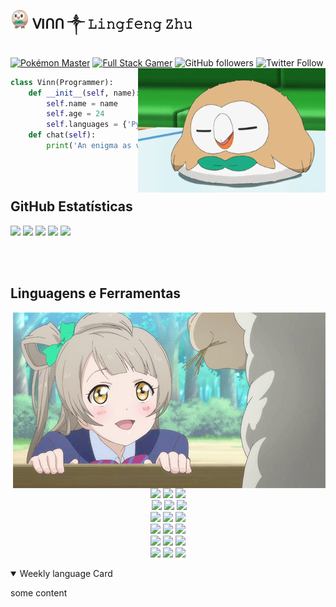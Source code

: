 ## <img width="30" alt="Rowlet" src="https://github.com/LingfengZhu/LingfengZhu/blob/main/Rowlet.png"> ᐯIᑎᑎ ༒ 𝙻𝚒𝚗𝚐𝚏𝚎𝚗𝚐 𝚉𝚑𝚞 
[![Pokémon Master](https://img.shields.io/badge/-Pokémon_Master-f8d030)](https://wiki.52poke.com/wiki/rowlet)
[![Full Stack Gamer](https://img.shields.io/badge/-Full_stack_gamer-78c850)](https://steamcommunity.com/profiles/76561198287235741/)
<img alt="GitHub followers" src="https://img.shields.io/github/followers/LingfengZhu?style=social" /> 
<img alt="Twitter Follow" src="https://img.shields.io/twitter/follow/Vinn85171873?style=social"></a>
<img align="right" width="300" src="https://github.com/LingfengZhu/LingfengZhu/blob/main/rowlet.gif" />

```Python
class Vinn(Programmer):
    def __init__(self, name):
        self.name = name
        self.age = 24
        self.languages = {'Python', 'R', 'Java', 'C++'}
    def chat(self):
        print('An enigma as vexing as life itself.')
```

<br /><br />

## **GitHub Estatísticas**
![](https://github-profile-summary-cards.vercel.app/api/cards/profile-details?username=LingfengZhu&theme=monokai)
![](https://github-profile-summary-cards.vercel.app/api/cards/repos-per-language?username=LingfengZhu&theme=monokai)
![](https://github-profile-summary-cards.vercel.app/api/cards/most-commit-language?username=LingfengZhu&theme=monokai)
![](https://github-profile-summary-cards.vercel.app/api/cards/stats?username=LingfengZhu&theme=monokai)
![](https://github-profile-summary-cards.vercel.app/api/cards/productive-time?username=LingfengZhu&theme=monokai)

<br /><br />

## **Linguagens e Ferramentas**  
<p>
<img src="https://github.com/LingfengZhu/LingfengZhu/blob/main/kotori2.gif" align="right">
</div>
<div>

<div>
<p align="center">
  <img
    src="https://img.shields.io/badge/Python-FFD43B?style=for-the-badge&logo=python&logoColor=darkgreen"
  />
  <img
    src="https://img.shields.io/badge/TypeScript-007ACC?style=for-the-badge&logo=typescript&logoColor=white"
  />
  <img
    src="https://img.shields.io/badge/JavaScript-F7DF1E?style=for-the-badge&logo=javascript&logoColor=black"
  /><br />
   <img
    src="https://img.shields.io/badge/node.js%20-%2343853D.svg?&style=for-the-badge&logo=node.js&logoColor=white"
  />
  <img
    src="https://img.shields.io/badge/C%23-239120?style=for-the-badge&logo=c-sharp&logoColor=white"
  />
  <img
    src="https://img.shields.io/badge/C%2B%2B-00599C?style=for-the-badge&logo=c%2B%2B&logoColor=white"
  /><br />
  <img
    src="https://img.shields.io/badge/HTML5-E34F26?style=for-the-badge&logo=html5&logoColor=white"
  />
  <img
    src="https://img.shields.io/badge/TensorFlow-FF6F00?style=for-the-badge&logo=TensorFlow&logoColor=white"
  />
  <img
    src="https://img.shields.io/badge/Keras-D00000?style=for-the-badge&logo=Keras&logoColor=white"
  /><br />
  <img
    src="https://img.shields.io/badge/Java-ED8B00?style=for-the-badge&logo=java&logoColor=white"
  />
  <img
    src="https://img.shields.io/badge/Haskell-5D4F85?style=for-the-badge&logo=haskell&logoColor=white"
  />
    <img
    src="https://img.shields.io/badge/Amazon_AWS-232F3E?style=for-the-badge&logo=amazon-aws&logoColor=white"
  /><br />
  <img
    src="https://img.shields.io/badge/MongoDB-4EA94B?style=for-the-badge&logo=mongodb&logoColor=white"
  />
  <img
    src="https://img.shields.io/badge/redis-%23DD0031.svg?&style=for-the-badge&logo=redis&logoColor=white"
  />
  <img
    src="https://img.shields.io/badge/PostgreSQL-316192?style=for-the-badge&logo=postgresql&logoColor=white"
  /><br />
  <img
    src="https://img.shields.io/badge/GraphQl-E10098?style=for-the-badge&logo=graphql&logoColor=white"
  />
  <img
    src="https://img.shields.io/badge/firebase-ffca28?style=for-the-badge&logo=firebase&logoColor=black"
  />
  <img
    src="https://img.shields.io/badge/Git-F05032?style=for-the-badge&logo=git&logoColor=white"
  /><br />


<details open>
<summary>Weekly language Card</summary>
 
some content


<br/>

</details>
